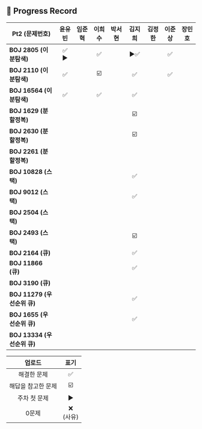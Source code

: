 ## 📍 Progress Record
| **Pt2 (문제번호)**         | **윤유빈** | **임준혁** | **이희수** | **박서현** | **김지희** | **김정한** | **이준상** | **장민호** |
|------------------------|:-------:|:-------:|:-------:|:-------:|:-------:|:-------:|:-------:|:-------:|
| **BOJ 2805 (이분탐색)**    |  ✅ ▶️   |         |    ✅    |         |    ▶️✅       |         |    ✅    |         |
| **BOJ 2110 (이분탐색)**    |    ✅     |         |   ☑️    |         |    ✅      |         |    ✅    |         |
| **BOJ 16564 (이분탐색)**   |     ✅    |         |    ✅    |         |    ✅      |         |         |         |
| **BOJ 1629 (분할정복)**    |         |         |         |         |     ☑️     |         |         |         |
| **BOJ 2630 (분할정복)**    |         |         |         |         |    ☑️     |         |         |         |
| **BOJ 2261 (분할정복)**    |         |         |         |         |         |         |         |         |
| **BOJ 10828 (스택)**     |         |         |         |         |     ✅     |         |         |         |
| **BOJ 9012 (스택)**      |         |         |         |         |      ✅    |         |         |         |
| **BOJ 2504 (스택)**      |         |         |         |         |         |         |         |         |
| **BOJ 2493 (스택)**      |         |         |         |         |    ☑️       |         |         |         |
| **BOJ 2164 (큐)**       |         |         |         |         |    ✅     |         |         |         |
| **BOJ 11866 (큐)**      |         |         |         |         |    ✅       |         |         |         |
| **BOJ 3190 (큐)**       |         |         |         |         |         |         |         |         |
| **BOJ 11279 (우선순위 큐)** |         |         |         |         |     ✅    |         |         |         |
| **BOJ 1655 (우선순위 큐)**  |         |         |         |         |    ✅     |         |         |         |
| **BOJ 13334 (우선순위 큐)** |         |         |         |         |         |         |         |         |



|    업로드     |     표기      |
|:----------:|:-----------:|
|   해결한 문제   |      ✅      |
| 해답을 참고한 문제 |     ☑️      |
|  주차 첫 문제   |     ▶️     |
|    0문제     | ❌ <br/>(사유) |
